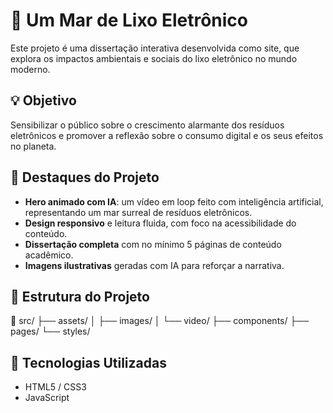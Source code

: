 # 🌊 Um Mar de Lixo Eletrônico

Este projeto é uma dissertação interativa desenvolvida como site, que explora os impactos ambientais e sociais do lixo eletrônico no mundo moderno.

## 💡 Objetivo

Sensibilizar o público sobre o crescimento alarmante dos resíduos eletrônicos e promover a reflexão sobre o consumo digital e os seus efeitos no planeta.

## 🎨 Destaques do Projeto

- **Hero animado com IA**: um vídeo em loop feito com inteligência artificial, representando um mar surreal de resíduos eletrônicos.
- **Design responsivo** e leitura fluida, com foco na acessibilidade do conteúdo.
- **Dissertação completa** com no mínimo 5 páginas de conteúdo acadêmico.
- **Imagens ilustrativas** geradas com IA para reforçar a narrativa.

## 📁 Estrutura do Projeto

📁 src/ ├── assets/ │ ├── images/ │ └── video/ ├── components/ ├── pages/ └── styles/

## 🚀 Tecnologias Utilizadas

- HTML5 / CSS3
- JavaScript
